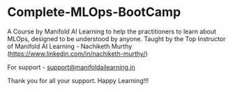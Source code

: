 # Complete-MLOps-BootCamp
A Course by Manifold AI Learning to help the practitioners to learn about MLOps, designed to be understood by anyone.
Taught by the Top Instructor of Manifold AI Learning - Nachiketh Murthy (https://www.linkedin.com/in/nachiketh-murthy/)

For support - support@manifoldailearning.in

Thank you for all your support. Happy Learning!!!
